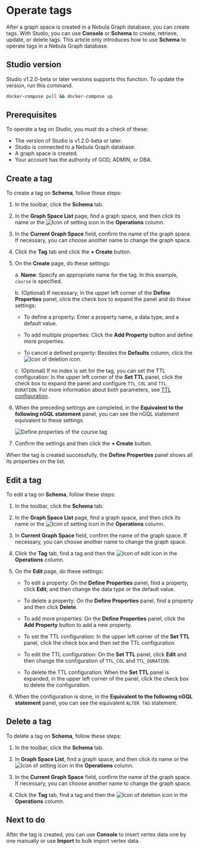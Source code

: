 # Operate tags

After a graph space is created in a Nebula Graph database, you can create tags. With Studio, you can use **Console** or **Schema** to create, retrieve, update, or delete tags. This article only introduces how to use **Schema** to operate tags in a Nebula Graph database.

## Studio version

Studio v1.2.0-beta or later versions supports this function. To update the version, run this command.

```bash
docker-compose pull && docker-compose up
```

## Prerequisites

To operate a tag on Studio, you must do a check of these:

- The version of Studio is v1.2.0-beta or later.
- Studio is connected to a Nebula Graph database.
- A graph space is created.
- Your account has the authority of GOD, ADMIN, or DBA.

## Create a tag

To create a tag on **Schema**, follow these steps:

1. In the toolbar, click the **Schema** tab.

2. In the **Graph Space List** page, find a graph space, and then click its name or the ![Icon of setting](https://docs-cdn.nebula-graph.com.cn/nebula-studio-docs/st-ug-018.png "Settings") icon in the **Operations** column.

3. In the **Current Graph Space** field, confirm the name of the graph space. If necessary, you can choose another name to change the graph space.

4. Click the **Tag** tab and click the **+ Create** button.

5. On the **Create** page, do these settings:

   a. **Name**: Specify an appropriate name for the tag. In this example, `course` is specified.

   b. (Optional) If necessary, in the upper left corner of the **Define Properties** panel, click the check box to expand the panel and do these settings:

   - To define a property: Enter a property name, a data type, and a default value.

   - To add multiple properties: Click the **Add Property** button and define more properties.

   - To cancel a defined property: Besides the **Defaults** column, click the ![Icon of deletion](https://docs-cdn.nebula-graph.com.cn/nebula-studio-docs/st-ug-020.png "Cancel") icon.

   c. (Optional) If no index is set for the tag, you can set the TTL configuration: In the upper left corner of the **Set TTL** panel, click the check box to expand the panel and configure `TTL_COL` and `TTL_ DURATION`. For more information about both parameters, see [TTL configuration](https://docs.nebula-graph.com.cn/manual-CN/2.query-language/4.statement-syntax/1.data-definition-statements/TTL/> "Click to go to Nebula Graph website").

6. When the preceding settings are completed, in the **Equivalent to the following nGQL statement** panel, you can see the nGQL statement equivalent to these settings.

   ![Define properties of the `course` tag](https://docs-cdn.nebula-graph.com.cn/nebula-studio-docs/st-ug-028.png "Define a tag")

7. Confirm the settings and then click the **+ Create** button.

When the tag is created successfully, the **Define Properties** panel shows all its properties on the list.

## Edit a tag

To edit a tag on **Schema**, follow these steps:

1. In the toolbar, click the **Schema** tab.

2. In the **Graph Space List** page, find a graph space, and then click its name or the ![Icon of setting](https://docs-cdn.nebula-graph.com.cn/nebula-studio-docs/st-ug-018.png "Set") icon in the **Operations** column.

3. In **Current Graph Space** field, confirm the name of the graph space. If necessary, you can choose another name to change the graph space.

4. Click the **Tag** tab, find a tag and then the ![Icon of edit](https://docs-cdn.nebula-graph.com.cn/nebula-studio-docs/st-ug-021.png "Edit") icon in the **Operations** column.

5. On the **Edit** page, do these settings:

   - To edit a property: On the **Define Properties** panel, find a property, click **Edit**, and then change the data type or the default value.

   - To delete a property: On the **Define Properties** panel, find a property and then click **Delete**.

   - To add more properties: On the **Define Properties** panel, click the **Add Property** button to add a new property.

   - To set the TTL configuration: In the upper left corner of the **Set TTL** panel, click the check box and then set the TTL configuration.

   - To edit the TTL configuration: On the **Set TTL** panel, click **Edit** and then change the configuration of `TTL_COL` and `TTL_DURATION`.

   - To delete the TTL configuration: When the **Set TTL** panel is expanded, in the upper left corner of the panel, click the check box to delete the configuration.

6. When the configuration is done, in the **Equivalent to the following nGQL statement** panel, you can see the equivalent `ALTER TAG` statement.

## Delete a tag

To delete a tag on **Schema**, follow these steps:

1. In the toolbar, click the **Schema** tab.

2. In **Graph Space List**, find a graph space, and then click its name or the ![Icon of setting](https://docs-cdn.nebula-graph.com.cn/nebula-studio-docs/st-ug-018.png "Settings") icon in the **Operations** column.

3. In the **Current Graph Space** field, confirm the name of the graph space. If necessary, you can choose another name to change the graph space.

4. Click the **Tag** tab, find a tag and then the ![Icon of deletion](https://docs-cdn.nebula-graph.com.cn/nebula-studio-docs/st-ug-017.png) icon in the **Operations** column.

## Next to do

After the tag is created, you can use **Console** to insert vertex data one by one manually or use **Import** to bulk import vertex data.
